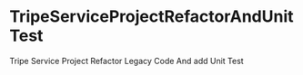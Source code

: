 # TripeServiceProjectRefactorAndUnitTest
Tripe Service Project Refactor Legacy Code And add Unit Test
